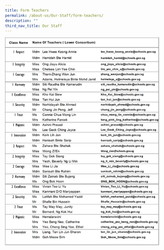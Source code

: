 ```yaml
---
title: Form Teachers
permalink: /about-us/Our-Staff/form-teachers/
description: ""
third_nav_title: Our Staff
---
```

![](/images/ft2023t301a.jpg)
